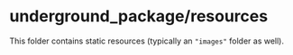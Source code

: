 # underground_package/resources

This folder contains static resources (typically an `"images"` folder as well).
